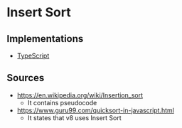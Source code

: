 # Insert Sort

## Implementations

- [TypeScript](./ts)

## Sources

- https://en.wikipedia.org/wiki/Insertion_sort
    - It contains pseudocode
- https://www.guru99.com/quicksort-in-javascript.html
    - It states that v8 uses Insert Sort
